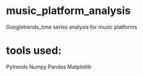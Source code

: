 # music_platform_analysis
Googletrends_time series analysis for music platforms

# tools used:
Pytrends
Numpy
Pandas
Matplotlib

